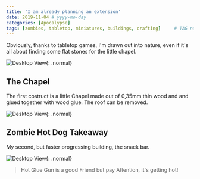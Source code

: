 ```yaml
---
title: 'I am already planning an extension'
date: 2019-11-04 # yyyy-mo-day
categories: [Apocalypse]
tags: [zombies, tabletop, miniatures, buildings, crafting]     # TAG names should always be lowercase
---
```

Obviously, thanks to tabletop games, I'm drawn out into nature, even if it's all about finding some flat stones for the little chapel.

![Desktop View](/rocks.jpg){: .normal}

## The Chapel
The first costruct is a little Chapel made out of 0,35mm thin wood and and glued together with wood glue.
The roof can be removed.

![Desktop View](/chapel.jpg){: .normal}

## Zombie Hot Dog Takeaway
My second, but faster progressing building, the snack bar.

![Desktop View](/takeaway.jpg){: .normal}

> Hot Glue Gun is a good Friend but pay Attention, it's getting hot!